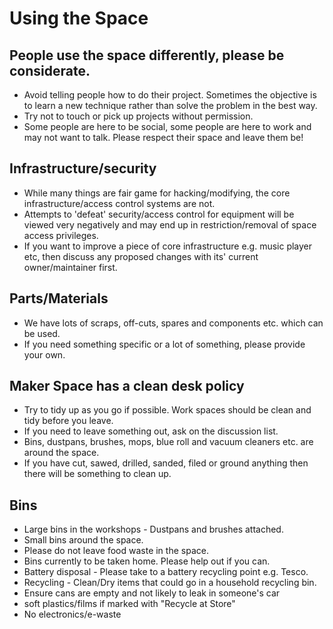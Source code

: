# Using the Space


## People use the space differently, please be considerate.
- Avoid telling people how to do their project.  Sometimes the objective is to learn a new technique rather than solve the problem in the best way.
- Try not to touch or pick up projects without permission.
- Some people are here to be social, some people are here to work and may not want to talk. Please respect their space and leave them be!


## Infrastructure/security
- While many things are fair game for hacking/modifying, the core infrastructure/access control systems are not.
- Attempts to 'defeat' security/access control for equipment will be viewed very negatively and may end up in restriction/removal of space access privileges.
- If you want to improve a piece of core infrastructure e.g. music player etc, then discuss any proposed changes with its' current owner/maintainer first.


## Parts/Materials
- We have lots of scraps, off-cuts, spares and components etc. which can be used.
- If you need something specific or a lot of something, please provide your own.


## Maker Space has a clean desk policy
- Try to tidy up as you go if possible.  Work spaces should be clean and tidy before you leave.
- If you need to leave something out, ask on the discussion list.
- Bins, dustpans, brushes, mops, blue roll and vacuum cleaners etc. are around the space.
- If you have cut, sawed, drilled, sanded, filed or ground anything then there will be something to clean up.
 

## Bins
- Large bins in the workshops - Dustpans and brushes attached.
- Small bins around the space.
- Please do not leave food waste in the space.
- Bins currently to be taken home.  Please help out if you can.
- Battery disposal - Please take to a battery recycling point e.g. Tesco.
- Recycling - Clean/Dry items that could go in a household recycling bin.
- Ensure cans are empty and not likely to leak in someone's car
- soft plastics/films if marked with "Recycle at Store"
- No electronics/e-waste
